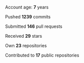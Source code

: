 Account age: **7** years

Pushed **1239** commits

Submitted **146** pull requests

Received **29** stars

Own **23** repositories

Contributed to **17** public repositories
